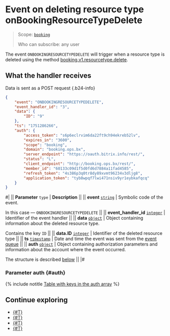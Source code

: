 # Event on deleting resource type onBookingResourceTypeDelete

> Scope: [`booking`](../../../../scopes/permissions.md)
>
> Who can subscribe: any user

The event `ONBOOKINGRESOURCETYPEDELETE` will trigger when a resource type is deleted using the method [booking.v1.resourcetype.delete](../booking-v1-resourcetype-delete.md).

## What the handler receives

Data is sent as a POST request {.b24-info}

```json
{
    "event": "ONBOOKINGRESOURCETYPEDELETE",
    "event_handler_id": "3",
    "data": {
        "ID": "9"
    },
    "ts": "1751286266",
    "auth": {
        "access_token": "s6p6eclrvim6da22ft9ch94ekreb52lv",
        "expires_in": "3600",
        "scope": "booking",
        "domain": "booking.ops.bx",
        "server_endpoint": "https://oauth.bitrix.info/rest/",
        "status": "L",
        "client_endpoint": "http://booking.ops.bx/rest/",
        "member_id": "60133c09d1f5d0fd6d7884a11fad4585",
        "refresh_token": "4s386p3q0tr8dy89xvmt96234v3dljg8",
        "application_token": "tyb8wpqf7lwi471nsiv9yr1eybkafqcq"
    }
}
```

#|
|| **Parameter**
`type` | **Description** ||
|| **event**
[`string`](../../../../data-types.md) | Symbolic code of the event.

In this case — `ONBOOKINGRESOURCETYPEDELETE` ||
|| **event_handler_id**
[`integer`](../../../../data-types.md) | Identifier of the event handler ||
|| **data**
[`object`](../../../../data-types.md) | Object containing information about the deleted resource type.

Contains the key `ID` ||
|| **data.ID**
[`integer`](../../../../data-types.md) | Identifier of the deleted resource type ||
|| **ts**
[`timestamp`](../../../../data-types.md) | Date and time the event was sent from the [event queue](../../../../events/index.md) ||
|| **auth**
[`object`](../../../../data-types.md) | Object containing authorization parameters and information about the account where the event occurred.

The structure is described [below](#auth) ||
|#

### Parameter auth {#auth}

{% include notitle [Table with keys in the auth array](../../../../../_includes/auth-params-in-events.md) %}

## Continue exploring

- [{#T}](../../../../events/index.md)
- [{#T}](../../../../events/event-bind.md)
- [{#T}](./on-booking-resource-type-add.md)
- [{#T}](./on-booking-resource-type-update.md)